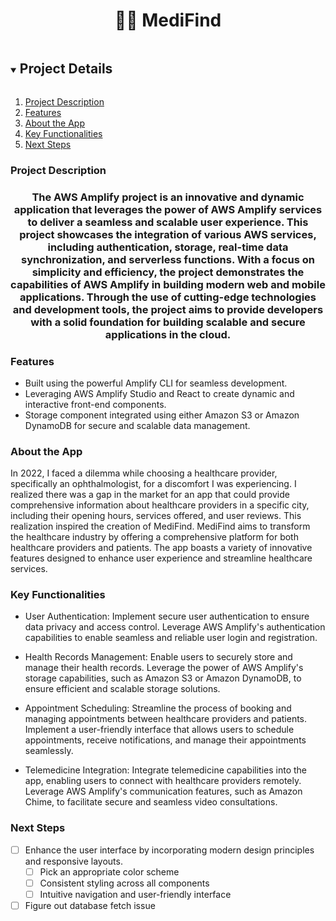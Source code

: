 <p align="center">
  <h1 align="center"><b> 👨‍💻 MediFind </b></h1>
</p>

<details open="open">
  <summary><h2 style="display: inline-block">Project Details</h2></summary>
  <ol>
    <li><a href="#project-description">Project Description</a></li>
    <li><a href="#features">Features</a></li>
    <li><a href="#about-the-app">About the App</a></li>
    <li><a href="#key-functionalities">Key Functionalities</a></li>
    <li><a href="#next-steps">Next Steps</a></li>
  </ol>
</details>

### Project Description

<h3 align="center"> The AWS Amplify project is an innovative and dynamic application that leverages the power of AWS Amplify services to deliver a seamless and scalable user experience. This project showcases the integration of various AWS services, including authentication, storage, real-time data synchronization, and serverless functions. With a focus on simplicity and efficiency, the project demonstrates the capabilities of AWS Amplify in building modern web and mobile applications. Through the use of cutting-edge technologies and development tools, the project aims to provide developers with a solid foundation for building scalable and secure applications in the cloud. </h3>

### Features

- Built using the powerful Amplify CLI for seamless development.
- Leveraging AWS Amplify Studio and React to create dynamic and interactive front-end components.
- Storage component integrated using either Amazon S3 or Amazon DynamoDB for secure and scalable data management.

### About the App

In 2022, I faced a dilemma while choosing a healthcare provider, specifically an ophthalmologist, for a discomfort I was experiencing. I realized there was a gap in the market for an app that could provide comprehensive information about healthcare providers in a specific city, including their opening hours, services offered, and user reviews. This realization inspired the creation of MediFind. MediFind aims to transform the healthcare industry by offering a comprehensive platform for both healthcare providers and patients. The app boasts a variety of innovative features designed to enhance user experience and streamline healthcare services.

### Key Functionalities

- User Authentication: Implement secure user authentication to ensure data privacy and access control. Leverage AWS Amplify's authentication capabilities to enable seamless and reliable user login and registration.

- Health Records Management: Enable users to securely store and manage their health records. Leverage the power of AWS Amplify's storage capabilities, such as Amazon S3 or Amazon DynamoDB, to ensure efficient and scalable storage solutions.

- Appointment Scheduling: Streamline the process of booking and managing appointments between healthcare providers and patients. Implement a user-friendly interface that allows users to schedule appointments, receive notifications, and manage their appointments seamlessly.

- Telemedicine Integration: Integrate telemedicine capabilities into the app, enabling users to connect with healthcare providers remotely. Leverage AWS Amplify's communication features, such as Amazon Chime, to facilitate secure and seamless video consultations.

### Next Steps

- [ ] Enhance the user interface by incorporating modern design principles and responsive layouts.
  - [ ] Pick an appropriate color scheme
  - [ ] Consistent styling across all components
  - [ ] Intuitive navigation and user-friendly interface
- [ ] Figure out database fetch issue
